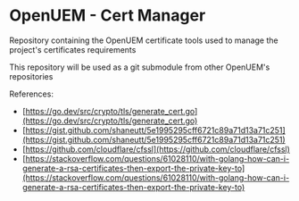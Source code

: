 # OpenUEM - Cert Manager

Repository containing the OpenUEM certificate tools used to manage the project's certificates requirements

This repository will be used as a git submodule from other OpenUEM's repositories

References:

- [https://go.dev/src/crypto/tls/generate_cert.go](https://go.dev/src/crypto/tls/generate_cert.go)
- [https://gist.github.com/shaneutt/5e1995295cff6721c89a71d13a71c251](https://gist.github.com/shaneutt/5e1995295cff6721c89a71d13a71c251)
- [https://github.com/cloudflare/cfssl](https://github.com/cloudflare/cfssl)
- [https://stackoverflow.com/questions/61028110/with-golang-how-can-i-generate-a-rsa-certificates-then-export-the-private-key-to](https://stackoverflow.com/questions/61028110/with-golang-how-can-i-generate-a-rsa-certificates-then-export-the-private-key-to)
